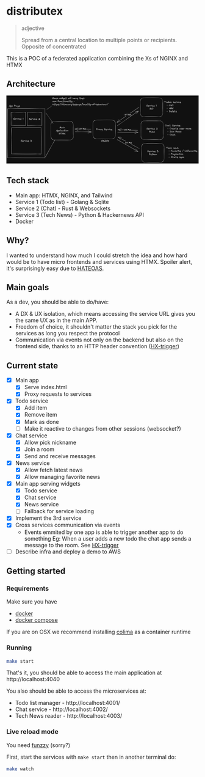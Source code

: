 # distributex

> adjective
>
> Spread from a central location to multiple points or recipients. Opposite of concentrated

This is a POC of a federated application combining the Xs of NGINX and HTMX

## Architecture

![Architecture](/architecture.png?raw=true "architecture diagram")

## Tech stack

 - Main app: HTMX, NGINX, and Tailwind
 - Service 1 (Todo list) - Golang & Sqlite
 - Service 2 (Chat) - Rust & Websockets
 - Service 3 (Tech News) - Python & Hackernews API
 - Docker 
 
## Why?

I wanted to understand how much I could stretch the idea and how hard would be to have micro frontends and services using 
HTMX. Spoiler alert, it's surprisingly easy due to [HATEOAS](https://htmx.org/essays/hateoas/).

## Main goals

As a dev, you should be able to do/have:

 - A DX & UX isolation, which means accessing the service URL gives you the same UX as in the main APP.
 - Freedom of choice, it shouldn't matter the stack you pick for the services as long you respect the protocol
 - Communication via events not only on the backend but also on the frontend side, thanks to an HTTP header convention ([HX-trigger](https://htmx.org/headers/hx-trigger/))

## Current state

 - [x] Main app
   - [x] Serve index.html 
   - [x] Proxy requests to services
 - [x] Todo service
   - [x] Add item
   - [x] Remove item
   - [x] Mark as done
   - [ ] Make it reactive to changes from other sessions (websocket?)
 - [x] Chat service 
   - [x] Allow pick nickname
   - [x] Join a room
   - [x] Send and receive messages
 - [x] News service
   - [x] Allow fetch latest news
   - [x] Allow managing favorite news
 - [x] Main app serving widgets
   - [x] Todo service
   - [x] Chat service
   - [x] News service
   - [ ] Fallback for service loading
 - [x] Implement the 3rd service 
 - [x] Cross services communication via events
   - Events emmited by one app is able to trigger another app to do something
     Eg: When a user adds a new todo the chat app sends a message to the room.
     See [HX-trigger](https://htmx.org/headers/hx-trigger/)
 - [ ] Describe infra and deploy a demo to AWS

## Getting started

### Requirements

Make sure you have 
 - [docker](https://docs.docker.com/engine/install/)
 - [docker compose](https://docs.docker.com/compose/install/)

If you are on OSX we recommend installing [colima](https://github.com/abiosoft/colima) as a container runtime

### Running

```bash
make start
```

That's it, you should be able to access the main application at http://localhost:4040

You also should be able to access the microservices at:
  - Todo list manager - http://localhost:4001/
  - Chat service - http://localhost:4002/
  - Tech News reader - http://localhost:4003/

### Live reload mode

You need [funzzy](https://github.com/cristianoliveira/funzzy) (sorry?)

First, start the services with `make start` then in another terminal do:

```bash
make watch
```

